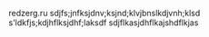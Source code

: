 redzerg.ru
sdjfs;jnfksjdnv;ksjnd;klvjbnslkdjvnh;klsd
s'ldkfjs;kdjhflksjdhf;laksdf
sdjflkasjdhflkajshdflkjas
